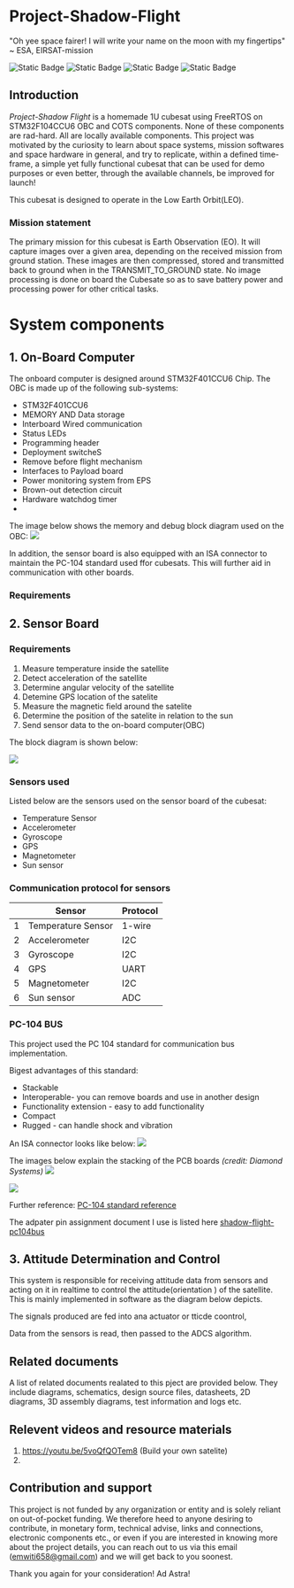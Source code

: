# Project-Shadow-Flight
"Oh yee space fairer!
I will write your name on the moon with my fingertips"
~ ESA, EIRSAT-mission

![Static Badge](https://img.shields.io/badge/size-1U-blue)
![Static Badge](https://img.shields.io/badge/status-development-green)
![Static Badge](https://img.shields.io/badge/software-FreeRTOS-orange)
![Static Badge](https://img.shields.io/badge/MCU-STM32-purple)


## Introduction
*Project-Shadow Flight* is a homemade 1U cubesat using FreeRTOS on STM32F104CCU6 OBC 
and COTS components. None of these components are rad-hard. All are locally available 
components. This project was motivated by the curiosity to learn about space systems, 
mission softwares and space hardware in general, and try to replicate, within 
a defined time-frame,  a simple yet fully functional cubesat that can be used 
for demo purposes or even better, through the available channels, be improved for launch! 

This cubesat is designed to operate in the Low Earth Orbit(LEO). 

### Mission statement
The primary mission for this cubesat is Earth Observation (EO). It will capture images over
a given area, depending on the received mission from ground station. These images are then
compressed, stored and transmitted back to ground when in the TRANSMIT_TO_GROUND state. No image processing is 
done on board the Cubesate so as to save battery power and processing power for other critical 
tasks. 

# System components 
## 1. On-Board Computer 
The onboard computer is designed around STM32F401CCU6 Chip. 
The OBC is made up of the following sub-systems:
- STM32F401CCU6 
- MEMORY AND Data storage
- Interboard Wired communication 
- Status LEDs
- Programming header
- Deployment switcheS
- Remove before flight mechanism
- Interfaces to Payload board
- Power monitoring system from EPS
- Brown-out detection circuit 
- Hardware watchdog timer 
- 

The image below shows the memory and debug block diagram used on the OBC:
![](./user-docs/images/obc-memory-and-debug.png)


In addition, the sensor board is also equipped with an ISA connector to maintain the PC-104 standard used 
ffor cubesats. This will further aid in communication with other boards.

### Requirements 

## 2. Sensor Board 
### Requirements 
1. Measure temperature inside the satellite
2. Detect acceleration of the satellite 
3. Determine angular velocity of the satellite
4. Detemine GPS location of the satelite
5. Measure the magnetic field around the satelite
6. Determine the position of the satelite in relation to the sun
7. Send sensor data to the on-board computer(OBC)

The block diagram is shown below:

![](./user-docs/images/sensor-board.png)

### Sensors used 
Listed below are the sensors used on the sensor board of the cubesat:
- Temperature Sensor
- Accelerometer
- Gyroscope
- GPS
- Magnetometer
- Sun sensor

### Communication protocol for sensors 
|   | Sensor             | Protocol |
|---|--------------------|----------|
| 1 | Temperature Sensor | 1-wire   |
| 2 | Accelerometer      | I2C      |
| 3 | Gyroscope          | I2C      |
| 4 | GPS                | UART     |
| 5 | Magnetometer       | I2C      |
| 6 | Sun sensor         | ADC      |

### PC-104 BUS
This project used the PC 104 standard for communication bus implementation. 

Bigest advantages of this standard:
- Stackable
- Interoperable- you can remove boards and use in another design
- Functionality extension - easy to add functionality
- Compact 
- Rugged - can handle shock and vibration 

An ISA connector looks like below: 
![](./user-docs/images/pc104-pcb.jpeg)

The images below explain the stacking of the PCB boards *(credit: Diamond Systems)*
![](./user-docs/images/pc104-dwg-500.gif)

![](./user-docs/images/pc104stack.gif)

Further reference: [PC-104 standard reference](https://www.diamondsystems.com/pc104)

The adpater pin assignment document I use is listed here [shadow-flight-pc104bus](https://docs.google.com/spreadsheets/d/11hD9y9vYMRVWSRXsNhsD9LqnLeL-uE_WEjQZ-0ekRwc/edit?usp=sharing)

## 3. Attitude Determination and Control
This system is responsible for receiving attitude data from sensors and acting on it in realtime 
to control the attitude(orientation ) of the satellite.
This is mainly implemented in software as the diagram below depicts.

The signals produced are fed into ana actuator or tticde coontrol,

Data from the sensors is read, then passed to the ADCS algorithm.

## Related documents
A list of related documents realated to this pject are provided below. They include diagrams, schematics,
design source files, datasheets, 2D diagrams, 3D assembly diagrams, test information and logs etc.

## Relevent videos and resource materials 
1. https://youtu.be/5voQfQOTem8 (Build your own satelite)
2. 

## Contribution and support
This project is not funded by any organization or entity and 
is solely reliant on out-of-pocket funding. 
We therefore heed to anyone desiring to contribute, 
in monetary form, technical advise, links and connections, 
electronic components etc., or even if you are interested in knowing more 
about the project details,
 you can reach out to us via this email (emwiti658@gmail.com) 
 and we will get back to you soonest.  

 Thank you again for your consideration! Ad Astra!

